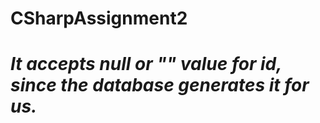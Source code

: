 ﻿# CSharpAssignment2
# *It accepts null or "" value for id, since the database generates it for us.*
